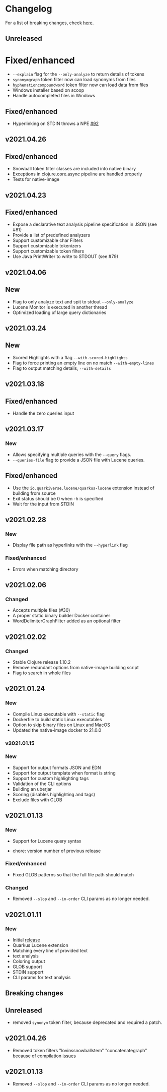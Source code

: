 # Changelog

For a list of breaking changes, check [here](#breaking-changes).

## Unreleased

# Fixed/enhanced

- `--explain` flag for the `--only-analyze` to return details of tokens
- `synonymgraph` token filter now can load synonyms from files
- `hyphenationcompoundword` token filter now can load data from files
- Windows installer based on scoop
- Handle autocompleted files in Windows

## Fixed/enhanced

- Hyperlinking on STDIN throws a NPE [#92](https://github.com/dainiusjocas/lucene-grep/issues/92)

## v2021.04.26

## Fixed/enhanced

- Snowball token filter classes are included into native binary
- Exceptions in clojure.core.async pipeline are handled properly
- Tests for native-image

## v2021.04.23

## Fixed/enhanced

- Expose a declarative text analysis pipeline specification in JSON (see #81)
- Provide a list of predefined analyzers
- Support customizable char Filters
- Support customizable tokenizers
- Support customizable token filters  
- Use Java PrintWriter to write to STDOUT (see #79)

## v2021.04.06

## New

- Flag to only analyze text and spit to stdout `--only-analyze`
- Lucene Monitor is executed in another thread
- Optimized loading of large query dictionaries

## v2021.03.24

## New

- Scored Highlights with a flag `--with-scored-highlights`
- Flag to force printing an empty line on no match `--with-empty-lines`
- Flag to output matching details, `--with-details`

## v2021.03.18

## Fixed/enhanced

- Handle the zero queries input

## v2021.03.17

### New

- Allows specifying multiple queries with the `--query` flags.
- `--queries-file` flag to provide a JSON file with Lucene queries.

## Fixed/enhanced

- Use the `io.quarkiverse.lucene/quarkus-lucene` extension instead of building from source
- Exit status should be 0 when -h is specified
- Wait for the input from STDIN

## v2021.02.28

### New

- Display file path as hyperlinks with the `--hyperlink` flag

### Fixed/enhanced

- Errors when matching directory

## v2021.02.06

### Changed

- Accepts multiple files (#30)
- A proper static binary builder Docker container
- WordDelimiterGraphFilter added as an optional filter

## v2021.02.02

### Changed

- Stable Clojure release 1.10.2
- Remove redundant options from native-image building script 
- Flag to search in whole files

## v2021.01.24

### New

- Compile Linux executable with `--static` flag
- Dockerfile to build static Linux executables
- Option to skip binary files on Linux and MacOS
- Updated the native-image docker to 21.0.0

### v2021.01.15

### New

- Support for output formats JSON and EDN
- Support for output template when format is string
- Support for custom highlighting tags
- Validation of the CLI options
- Building an uberjar
- Scoring (disables highlighting and tags)
- Exclude files with GLOB

## v2021.01.13

### New

- Support for Lucene query syntax

* chore: version number of previous release
### Fixed/enhanced

- Fixed GLOB patterns so that the full file path should match

### Changed

- Removed `--slop` and `--in-order` CLI params as no longer needed.

## v2021.01.11

### New

- Initial [release](https://github.com/dainiusjocas/lucene-grep/pull/10)
- Quarkus Lucene extension
- Matching every line of provided text
- text analysis
- Coloring output
- GLOB support
- STDIN support
- CLI params for text analysis

## Breaking changes

## Unreleased

- removed `synonym` token filter, because deprecated and required a patch.

## v2021.04.26

- Removed token filters "lovinssnowballstem" "concatenategraph" because of compilation [issues](https://github.com/dainiusjocas/lucene-grep/issues/86)

## v2021.01.13

- Removed `--slop` and `--in-order` CLI params as no longer needed.
